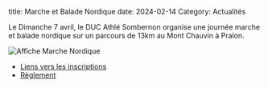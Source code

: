 title: Marche et Balade Nordique
date: 2024-02-14
Category: Actualités

Le Dimanche 7 avril, le DUC Athlé Sombernon organise une journée marche
et balade nordique sur un parcours de 13km au Mont Chauvin à Pralon.

![Affiche Marche Nordique](/images/mn-2024-affiche.jpg)

- [Liens vers les inscriptions](https://www.sportinnovation.fr/Evenements/Inscriptions/2623)
- [Règlement](/documents/mn-2024-reglement.pdf)
